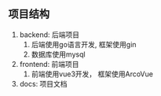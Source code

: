 ## 项目结构
1. backend: 后端项目
   1. 后端使用go语言开发, 框架使用gin
   2. 数据库使用mysql
2. frontend: 前端项目
   1. 前端使用vue3开发， 框架使用ArcoVue
3. docs: 项目文档
